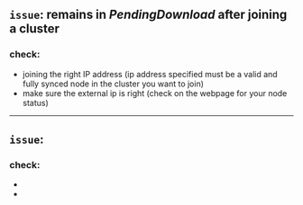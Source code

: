 ## `issue`: remains in *PendingDownload* after joining a cluster
### check: 
- joining the right IP address (ip address specified must be a valid and fully synced node in the cluster you want to join)
- make sure the external ip is right (check on the webpage for your node status)
___
## `issue`:
### check:
-
-
